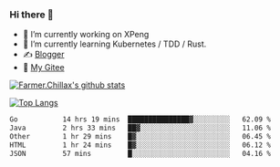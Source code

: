 ### Hi there 👋

- 🔭 I’m currently working on XPeng
- 🌱 I’m currently learning Kubernetes / TDD / Rust.
- ✍️ [Blogger](https://blog.farmer233.top)
- 🤔 [My Gitee](https://gitee.com/Farmer-chong)


[![Farmer.Chillax's github stats](https://github-readme-stats.vercel.app/api?username=FarmerChillax)](https://github.com/anuraghazra/github-readme-stats)

[![Top Langs](https://github-readme-stats.vercel.app/api/top-langs/?username=FarmerChillax&layout=compact&hide=html,css,javascript)](https://github.com/anuraghazra/github-readme-stats)


<a href="https://wakatime.com/@Farmer"> </a>
          <!--START_SECTION:waka-->

```txt
Go           14 hrs 19 mins  ███████████████▓░░░░░░░░░   62.09 %
Java         2 hrs 33 mins   ██▓░░░░░░░░░░░░░░░░░░░░░░   11.06 %
Other        1 hr 29 mins    █▓░░░░░░░░░░░░░░░░░░░░░░░   06.45 %
HTML         1 hr 24 mins    █▓░░░░░░░░░░░░░░░░░░░░░░░   06.12 %
JSON         57 mins         █░░░░░░░░░░░░░░░░░░░░░░░░   04.16 %
```

<!--END_SECTION:waka-->



<!--
**Farmer-chong/Farmer-chong** is a ✨ _special_ ✨ repository because its `README.md` (this file) appears on your GitHub profile.

Here are some ideas to get you started:

- 🔭 I’m currently working on ...
- 🌱 I’m currently learning ...
- 👯 I’m looking to collaborate on ...
- 🤔 I’m looking for help with ...
- 💬 Ask me about ...
- 📫 How to reach me: ...
- 😄 Pronouns: ...
- ⚡ Fun fact: ...
-->
